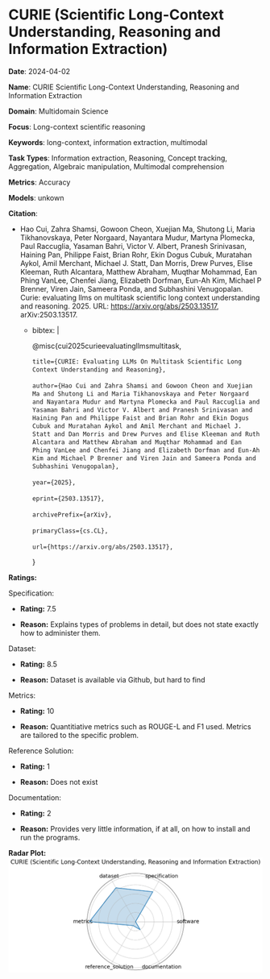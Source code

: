 # CURIE (Scientific Long-Context Understanding, Reasoning and Information Extraction)


**Date**: 2024-04-02


**Name**: CURIE  Scientific Long-Context Understanding, Reasoning and Information Extraction 


**Domain**: Multidomain Science


**Focus**: Long-context scientific reasoning


**Keywords**: long-context, information extraction, multimodal


**Task Types**: Information extraction, Reasoning, Concept tracking, Aggregation, Algebraic manipulation, Multimodal comprehension


**Metrics**: Accuracy


**Models**: unkown


**Citation**:


- Hao Cui, Zahra Shamsi, Gowoon Cheon, Xuejian Ma, Shutong Li, Maria Tikhanovskaya, Peter Norgaard, Nayantara Mudur, Martyna Plomecka, Paul Raccuglia, Yasaman Bahri, Victor V. Albert, Pranesh Srinivasan, Haining Pan, Philippe Faist, Brian Rohr, Ekin Dogus Cubuk, Muratahan Aykol, Amil Merchant, Michael J. Statt, Dan Morris, Drew Purves, Elise Kleeman, Ruth Alcantara, Matthew Abraham, Muqthar Mohammad, Ean Phing VanLee, Chenfei Jiang, Elizabeth Dorfman, Eun-Ah Kim, Michael P Brenner, Viren Jain, Sameera Ponda, and Subhashini Venugopalan. Curie: evaluating llms on multitask scientific long context understanding and reasoning. 2025. URL: https://arxiv.org/abs/2503.13517, arXiv:2503.13517.

  - bibtex: |

      @misc{cui2025curieevaluatingllmsmultitask,

        title={CURIE: Evaluating LLMs On Multitask Scientific Long Context Understanding and Reasoning}, 

        author={Hao Cui and Zahra Shamsi and Gowoon Cheon and Xuejian Ma and Shutong Li and Maria Tikhanovskaya and Peter Norgaard and Nayantara Mudur and Martyna Plomecka and Paul Raccuglia and Yasaman Bahri and Victor V. Albert and Pranesh Srinivasan and Haining Pan and Philippe Faist and Brian Rohr and Ekin Dogus Cubuk and Muratahan Aykol and Amil Merchant and Michael J. Statt and Dan Morris and Drew Purves and Elise Kleeman and Ruth Alcantara and Matthew Abraham and Muqthar Mohammad and Ean Phing VanLee and Chenfei Jiang and Elizabeth Dorfman and Eun-Ah Kim and Michael P Brenner and Viren Jain and Sameera Ponda and Subhashini Venugopalan},

        year={2025},

        eprint={2503.13517},

        archivePrefix={arXiv},

        primaryClass={cs.CL},

        url={https://arxiv.org/abs/2503.13517}, 

      }



**Ratings:**


Specification:


  - **Rating:** 7.5


  - **Reason:** Explains types of problems in detail, but does not state exactly how to administer them. 


Dataset:


  - **Rating:** 8.5


  - **Reason:** Dataset is available via Github, but hard to find 


Metrics:


  - **Rating:** 10


  - **Reason:** Quantitiative metrics such as ROUGE-L and F1 used. Metrics are tailored to the specific problem. 


Reference Solution:


  - **Rating:** 1


  - **Reason:** Does not exist 


Documentation:


  - **Rating:** 2


  - **Reason:** Provides very little information, if at all, on how to install and run the programs. 


**Radar Plot:**
 ![Curie Scientific Long-Context Understanding Reasoning And Information Extraction radar plot](../../tex/images/curie_scientific_long-context_understanding_reasoning_and_information_extraction_radar.png)